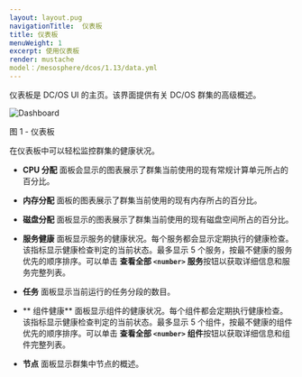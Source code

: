 ```yaml
---
layout: layout.pug
navigationTitle:  仪表板
title: 仪表板
menuWeight: 1
excerpt: 使用仪表板
render: mustache
model：/mesosphere/dcos/1.13/data.yml
---
```

仪表板是 DC/OS UI 的主页。该界面提供有关 DC/OS 群集的高级概述。

![Dashboard](/mesosphere/dcos/1.13/img/dashboard-ee-1-12.png)

图 1 - 仪表板


在仪表板中可以轻松监控群集的健康状况。

*   **CPU 分配** 面板会显示的图表展示了群集当前使用的现有常规计算单元所占的百分比。

*   **内存分配** 面板的图表展示了群集当前使用的现有内存所占的百分比。

*   **磁盘分配** 面板显示的图表展示了群集当前使用的现有磁盘空间所占的百分比。

*   **服务健康** 面板显示服务的健康状况。每个服务都会显示定期执行的健康检查。该指标显示健康检查判定的当前状态。最多显示 5 个服务，按最不健康的服务优先的顺序排序。可以单击 **查看全部 `<number>` 服务**按钮以获取详细信息和服务完整列表。

*   **任务** 面板显示当前运行的任务分段的数目。

*   ** 组件健康** 面板显示组件的健康状况。每个组件都会定期执行健康检查。该指标显示健康检查判定的当前状态。最多显示 5 个组件，按最不健康的组件优先的顺序排序。可以单击 **查看全部 `<number>` 组件**按钮以获取详细信息和组件完整列表。

*   **节点** 面板显示群集中节点的概述。
